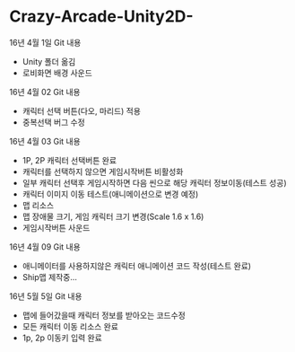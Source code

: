 # Crazy-Arcade-Unity2D-


16년 4월 1일 Git 내용
- Unity 폴더 옮김
- 로비화면 배경 사운드


16년 4월 02 Git 내용
- 캐릭터 선택 버튼(다오, 마리드) 적용
- 중복선택 버그 수정

16년 4월 03 Git 내용
- 1P, 2P 캐릭터 선택버튼 완료
- 캐릭터를 선택하지 않으면 게임시작버튼 비활성화
- 일부 캐릭터 선택후 게임시작하면 다음 씬으로 해당 캐릭터 정보이동(테스트 성공)
- 캐릭터 이미지 이동 테스트(애니메이션으로 변경 예정)
- 맵 리소스
- 맵 장애물 크기, 게임 캐릭터 크기 변경(Scale 1.6 x 1.6)
- 게임시작버튼 사운드

16년 4월 09 Git 내용
- 애니메이터를 사용하지않은 캐릭터 애니메이션 코드 작성(테스트 완료)
- Ship맵 제작중...

16년 5월 5일 Git 내용
- 맵에 들어갔을때 캐릭터 정보를 받아오는 코드수정
- 모든 캐릭터 이동 리소스 완료
- 1p, 2p 이동키 입력 완료
